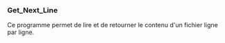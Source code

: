 ### Get_Next_Line
Ce programme permet de lire et de retourner le contenu d'un fichier ligne par ligne.

